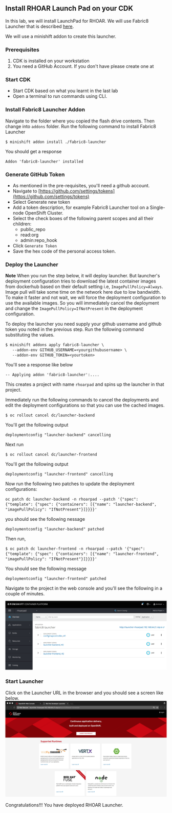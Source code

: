 ## Install RHOAR Launch Pad on your CDK

In this lab, we will install LaunchPad for RHOAR. We will use Fabric8 Launcher that is described [here](https://appdev.openshift.io/docs/minishift-installation.html#introduction-to-the-launcher-application).

We will use a minishift addon to create this launcher.

### Prerequisites
1. CDK is installed on your workstation
2. You need a GitHub Account. If you don't have please create one at


### Start CDK
* Start CDK based on what you learnt in the last lab
* Open a terminal to run commands using CLI.


### Install Fabric8 Launcher Addon

Navigate to the folder where you copied the flash drive contents. Then change into `addons` folder. Run the following command to install Fabric8 Launcher

```
$ minishift addon install ./fabric8-launcher
```

You should get a response

```
Addon 'fabric8-launcher' installed
```

### Generate GitHub Token

* As mentioned in the pre-requisites, you'll need a github account. 
* Navigate to [https://github.com/settings/tokens](https://github.com/settings/tokens)
* Select Generate new token
* Add a token description, for example Fabric8 Launcher tool on a Single-node OpenShift Cluster.
* Select the check boxes of the following parent scopes and all their children:
	* public_repo
	* read:org
	* admin:repo_hook
* Click `Generate Token`
* Save the hex code of the personal access token.



### Deploy the Launcher

**Note** When you run the step below, it will deploy launcher. But launcher's deployment configuration tries to download the latest container images from dockerhub based on their default setting i.e, `ImagePullPolicy=Always`. Image pull will take some time on the network here due to low bandwidth. To make it faster and not wait, we will force the deployment configuration to use the available images. So you will immediately cancel the deployment and change the `ImagePullPolicy=IfNotPresent` in the deployment configuration.

To deploy the launcher you need supply your github username and github token you noted in the previous step. Run the following command substituting the values.

```
$ minishift addons apply fabric8-launcher \
   --addon-env GITHUB_USERNAME=<yourgithubusername> \
   --addon-env GITHUB_TOKEN=<yourtoken>
```

You'll see a response like below

```
-- Applying addon 'fabric8-launcher':....
```

This creates a project with name `rhoarpad` and spins up the launcher in that project. 

Immediately run the following commands to cancel the deployments and edit the deployment configurations so that you can use the cached images.

```
$ oc rollout cancel dc/launcher-backend
```

You'll get the following output
```
deploymentconfig "launcher-backend" cancelling
```

Next run
```
$ oc rollout cancel dc/launcher-frontend
```

You'll get the following output
```
deploymentconfig "launcher-frontend" cancelling
```

Now run the following two patches to update the deployment configurations:

```
oc patch dc launcher-backend -n rhoarpad --patch '{"spec": {"template": {"spec": {"containers": [{"name": "launcher-backend", "imagePullPolicy": "IfNotPresent"}]}}}}'
```
you should see the following nessage
```
deploymentconfig "launcher-backend" patched
```

Then run, 

```
$ oc patch dc launcher-frontend -n rhoarpad --patch '{"spec": {"template": {"spec": {"containers": [{"name": "launcher-frontend", "imagePullPolicy": "IfNotPresent"}]}}}}'
```

You should see the following message
```
deploymentconfig "launcher-frontend" patched
```


Navigate to the project in the web console and you'll see the following in a couple of minutes.

![](./images/1.Launcher.jpeg)


### Start Launcher

Click on the Launcher URL in the browser and you should see a screen like below.
![](./images/2.Launcher.jpeg)

Congratulations!!! You have deployed RHOAR Launcher.







